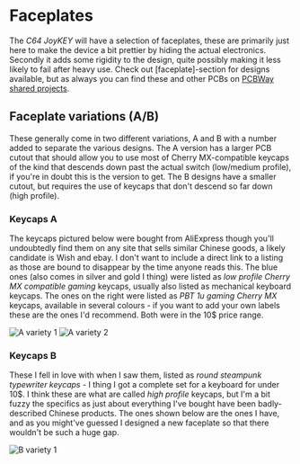 # Faceplates
The *C64 JoyKEY* will have a selection of faceplates, these are primarily just here to make the device a bit prettier by hiding the actual electronics. Secondly it adds some rigidity to the design, quite possibly making it less likely to fail after heavy use. Check out [faceplate]-section for designs available, but as always you can find these and other PCBs on [PCBWay shared projects](https://www.pcbway.com/project/shareproject/?tag=C64%20JoyKEY).

## Faceplate variations (A/B)
These generally come in two different variations, A and B with a number added to separate the various designs. The A version has a larger PCB cutout that should allow you to use most of Cherry MX-compatible keycaps of the kind that descends down past the actual switch (low/medium profile), if you're in doubt this is the version to get. The B designs have a smaller cutout, but requires the use of keycaps that don't descend so far down (high profile).

### Keycaps A
The keycaps pictured below were bought from AliExpress though you'll undoubtedly find them on any site that sells similar Chinese goods, a likely candidate is Wish and ebay. I don't want to include a direct link to a listing as those are bound to disappear by the time anyone reads this. The blue ones (also comes in silver and gold I thing) were listed as *low profile Cherry MX compatible gaming* keycaps, usually also listed as mechanical keyboard keycaps. The ones on the right were listed as *PBT 1u gaming Cherry MX* keycaps, available in several colours - if you want to add your own labels these are the ones I'd recommend. Both were in the 10$ price range.

![A variety 1](https://github.com/tebl/C64-JoyKEY/raw/main/gallery/keycaps_a1.jpg)
![A variety 2](https://github.com/tebl/C64-JoyKEY/raw/main/gallery/keycaps_a2.jpg)

### Keycaps B
These I fell in love with when I saw them, listed as *round steampunk typewriter keycaps* - I thing I got a complete set for a keyboard for under 10$. I think these are what are called *high profile* keycaps, but I'm a bit fuzzy the specifics as just about everything I've bought have been badly-described Chinese products. The ones shown below are the ones I have, and as you might've guessed I designed a new faceplate so that there wouldn't be such a huge gap.

![B variety 1](https://github.com/tebl/C64-JoyKEY/raw/main/gallery/keycaps_b1.jpg)